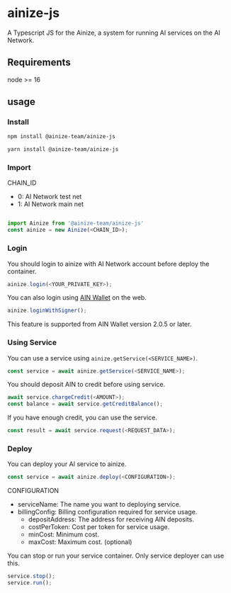 # ainize-js

A Typescript JS for the Ainize, a system for running AI services on the AI Network.

## Requirements

node >= 16

## usage

### Install

```bash
npm install @ainize-team/ainize-js

yarn install @ainize-team/ainize-js
```

### Import

CHAIN_ID

- 0: AI Network test net
- 1: AI Network main net

```typescript

import Ainize from '@ainize-team/ainize-js'
const ainize = new Ainize(<CHAIN_ID>);
```

### Login

You should login to ainize with AI Network account before deploy the container.

```typescript
ainize.login(<YOUR_PRIVATE_KEY>);
```

You can also login using [AIN Wallet](https://chromewebstore.google.com/detail/ain-wallet/hbdheoebpgogdkagfojahleegjfkhkpl) on the web.

```typescript
ainize.loginWithSigner();
```

This feature is supported from AIN Wallet version 2.0.5 or later.

### Using Service

You can use a service using `ainize.getService(<SERVICE_NAME>)`.

```typescript
const service = await ainize.getService(<SERVICE_NAME>);
```

You should deposit AIN to credit before using service.

```typescript
await service.chargeCredit(<AMOUNT>);
const balance = await service.getCreditBalance();
```

If you have enough credit, you can use the service.

```typescript
const result = await service.request(<REQUEST_DATA>);
```

### Deploy

You can deploy your AI service to ainize.

```typescript
const service = await ainize.deploy(<CONFIGURATION>);
```

CONFIGURATION

- serviceName: The name you want to deploying service.
- billingConfig: Billing configuration required for service usage.
  - depositAddress: The address for receiving AIN deposits.
  - costPerToken: Cost per token for service usage.
  - minCost: Minimum cost.
  - maxCost: Maximum cost. (optional)

You can stop or run your service container. Only service deployer can use this.

```typescript
service.stop();
service.run();
```
